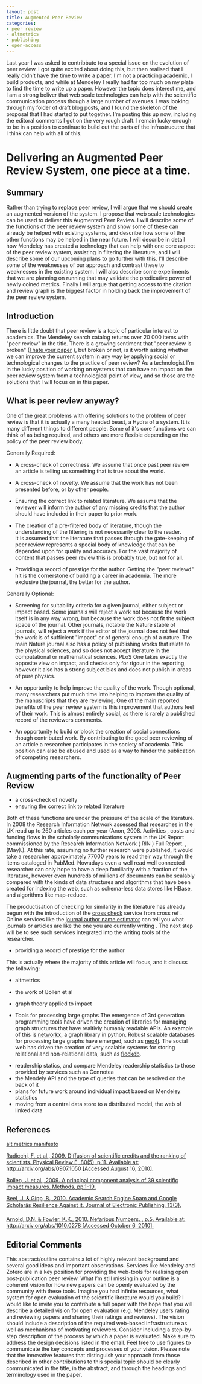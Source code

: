 ```yaml
---
layout: post
title: Augmented Peer Review
categories: 
- peer review
- altmetrics
- publishing
- open-access
---
```



Last year I was asked to contribbute to a special issue on the evolution of peer review. I got quite excited about doing this, but then realised that I really didn't have the time to write a paper. I'm not a practicing academic, I build products, and while at Mendeley I really had far too much on my plate to find the time to write up a paper. However the topic does interest me, and I am a strong beliver that web scale technologies can help with the scientific communication process though a large number of avenues. I was looking through my folder of draft blog posts, and I found the skeleton of the proposal that I had started to put together. I'm posting this up now, including the editoral comments I got on the very rough draft. I remain lucky enough to be in a position to continue to build out the parts of the infrastrucutre that I think can help with all of this. 



# Delivering an Augmented Peer Review System, one piece at a time. 

## Summary 
Rather than trying to replace peer review, I will argue that we should create an augmented version of the system. I  propose that web scale technologies can be used to deliver this Augmented Peer Review. I will describe some of the functions of the peer review system and show some of these can already be helped with existing systems, and describe how some of the other functions may be helped in the near future. 
I will describe in detail how Mendeley has created a technology that can help with one core aspect of the peer review system, assisting in filtering the literature, and I will describe some of our upcoming plans to go further with this. I'll describe some of the weaknesses of our approach and contrast these to weaknesses in the existing system. I will also describe some experiments that we are planning on running that may validate the predicative power of newly coined metrics. Finally I will argue that getting access to the citation and review graph is the biggest factor in holding back the improvement of the peer review system.


## Introduction
There is little doubt that peer review is a topic of particular interest to academics. The Mendeley search catalog returns over 20 000 items with "peer review" in the title. There is a growing sentiment that "peer review is broken" ([I hate your paper][bpr] ), but broken or not, is it worth asking whether we can improve the current system in any way by applying social or technological changes to the practice of peer review? As a technologist I'm in the lucky position of working on systems that can have an impact on the peer review system from a technological point of view, and so those are the solutions that I will focus on in this paper. 

[bpr]: http://www.the-scientist.com/templates/trackable/display/article1.jsp?a_day=1&index=1&year=2010&page=36&month=8&o_url=2010/8/1/36/1

## What is peer review anyway?
One of the great problems with offering solutions to the problem of peer review is that it is actually a many headed beast, a Hydra of a system. It is many different things to different people. Some of it's core functions we can think of as being required, and others are more flexible depending on the policy of the peer review body. 

Generally Required:
    
- A cross-check of correctness.
    We assume that once past peer review an article is telling us something that is true about the world.
    
- A cross-check of novelty.
    We assume that the work has not been presented before, or by other people.

- Ensuring the correct link to related literature.
    We assume that the reviewer will inform the author of any missing credits that the author should have included in their paper to prior work.

- The creation of a pre-filtered body of literature, though the understanding of the filtering is not necessarily clear to the reader.  
    It is assumed that the literature that passes through the gate-keeping of peer review represents a special body of knowledge that can be depended upon for quality and accuracy. For the vast majority of content that passes peer review this is probably true, but not for all. 

- Providing a record of prestige for the author.
   Getting the "peer reviewd" hit is the cornerstone of building a career in academia. The more exclusive the journal, the better for the author. 

Generally Optional:

- Screening for suitability criteria for a given journal, either subject or impact based.
    Some journals will reject a work not because the work itself is in any way wrong, but because the work does not fit the subject space of the journal. Other journals, notable the Nature stable of journals, will reject a work if the editor of the journal does not feel that the work is of sufficient "impact" or of general enough of a nature. The main Nature journal also has a policy of publishing works that relate to the physical sciences, and so does not accept literature in the computational or mathematical sciences. PLoS One takes exactly the opposite view on impact, and checks only for rigour in the reporting, however it also has a strong subject bias and does not publish in areas of pure physics.

- An opportunity to help improve the quality of the work.
    Though optional, many researchers put much time into helping to improve the quality of the manuscripts that they are reviewing. One of the main reported benefits of the peer review system is this improvement that authors feel of their work. This is almost entirely social, as there is rarely a published record of the reviewers comments.

- An opportunity to build or block the creation of social connections though contributed work.
    By contributing to the good peer reviewing of an article a researcher participates in the society of academia. This position can also be abused and used as a way to hinder the publication of competing researchers. 



 ## Augmenting parts of the functionality of Peer Review

- a cross-check of novelty
- ensuring the correct link to related literature

Both of these functions are under the pressure of the scale of the literature. In 2008 the Research Information Network assessed that researches in the UK read up to 260 articles each per year (Anon, 2008. Activities , costs and funding flows in the scholarly communications system in the UK Report commissioned by the Research Information Network ( RIN ) Full Report. , (May).). At this rate, assuming no further research were published, it would take a researcher approximately 77000 years to read their way through the items cataloged in PubMed. Nowadays even a well read well connected researcher can only hope to have a deep familiarity with a fraction of the literature, however even hundreds of millions of documents can be scalably compared with the kinds of data structures and algorithms that have been created for indexing the web, such as schema-less data stores like HBase, and algorithms like map-reduce.  
    
The productisation of checking for similarity in the literature has already begun with the introduction of the [cross check][cc] service from cross ref 
. Online services like the [journal author name estimator][jane] can tell you what journals or articles are like the one you are currently writing . The next step will be to see such services integrated into the writing tools of the researcher. 

[cc]: http://www.crossref.org/crosscheck.html
[jane]: http://www.biosemantics.org/jane/

- providing a record of prestige for the author

This is actually where the majority of this article will focus, and it discuss the following:

- altmetrics
- the work of Bollen et al
- graph theory applied to impact

- Tools for processing large graphs
The emergence of 3rd generation programming tools have driven the creation of libraries for managing graph structures that have realtivly humanly readable APIs. An example of this is [networkx][nx], a graph library in python. Robust scalable databases for processing large graphs have emerged, such as [neo4j][n4j]. The social web has driven the creation of very scalable systems for storing relational and non-relational data, such as [flockdb][fdb].  

[nx]: http://networkx.lanl.gov/
[n4j]: http://neo4j.org/
[fdb]: https://github.com/twitter/flockdb

- readership statics, and compare Mendeley readership statistics to those provided by services such as Connotea
- the Mendely API and the type of queries that can be resolved on the back of it
- plans for future work around individual impact based on Mendeley statistics
- moving from a central data store to a distributed model, the web of linked data

## References
 
[alt metrics manifesto][aman] 
 
[Radicchi, F. et al., 2009. Diffusion of scientific credits and the ranking of scientists. Physical Review E, 80(5), p.11. Available at: http://arxiv.org/abs/0907.1050 [Accessed August 16, 2010].][ref1]

[Bollen, J. et al., 2009. A principal component analysis of 39 scientific impact measures. Methods, pp.1-19.][ref2]

[Beel, J. & Gipp, B., 2010. Academic Search Engine Spam and Google Scholarâs Resilience Against it. Journal of Electronic Publishing, 13(3).][ref3]

[Arnold, D.N. & Fowler, K.K., 2010. Nefarious Numbers. , p.5. Available at: http://arxiv.org/abs/1010.0278 [Accessed October 6, 2010].][ref4]


[aman]: http://altmetrics.org/manifesto/

[ref1]: http://www.mendeley.com/research/diffusion-of-scientific-credits-and-the-ranking-of-scientists/

[ref2]: http://www.mendeley.com/research/a-principal-component-analysis-of-39-scientic-impact-measures/

[ref3]: http://www.mendeley.com/research/academic-search-engine-spam-google-scholar-s-resilience-against-it/

[ref4]: http://www.mendeley.com/research/nefarious-numbers/

## Editorial Comments 

This abstract/outline contains a lot of highly relevant background and several good ideas and important observations. Services like Mendeley and Zotero are in a key position for providing the web-tools for realising open post-publication peer review. What I’m still missing in your outline is a coherent vision for how new papers can be openly evaluated by the community with these tools. Imagine you had infinite resources, what system for open evaluation of the scientific literature would you build?
I would like to invite you to contribute a full paper with the hope that you will describe a detailed vision for open evaluation (e.g. Mendeley users rating and reviewing papers and sharing their ratings and reviews). The vision should include a description of the required web-based infrastructure as well as mechanisms of motivating reviewers. Consider including a step-by-step description of the process by which a paper is evaluated. Make sure to address the design decisions listed in the email. Feel free to use figures to communicate the key concepts and processes of your vision. Please note that the innovative features that distinguish your approach from those described in other contributions to this special topic should be clearly communicated in the title, in the abstract, and through the headings and terminology used in the paper.








